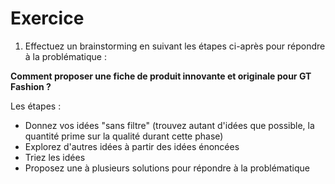# Exercice

1. Effectuez un brainstorming en suivant les étapes ci-après pour répondre à la problématique :

**Comment proposer une fiche de produit innovante et originale pour GT Fashion ?**

Les étapes :
- Donnez vos idées "sans filtre" (trouvez autant d'idées que possible, la quantité prime sur la qualité durant cette phase)
- Explorez d'autres idées à partir des idées énoncées
- Triez les idées
- Proposez une à plusieurs solutions pour répondre à la problématique